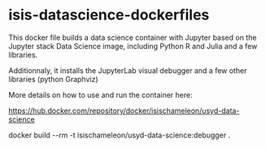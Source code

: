 # isis-datascience-dockerfiles

This docker file builds a data science container with Jupyter based on the Jupyter stack Data Science image, including Python R and Julia and a few libraries.

Additionnaly, it installs the JupyterLab visual debugger and a few other libraries (python Graphviz)

More details on how to use and run the container here:

https://hub.docker.com/repository/docker/isischameleon/usyd-data-science

docker build --rm -t isischameleon/usyd-data-science:debugger .